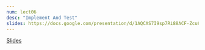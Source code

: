 ```yaml
---
num: lect06
desc: "Implement And Test"
slides: https://docs.google.com/presentation/d/1AQCAS7I9sp7Ri88ACF-Zcu60En7SuFrIx5oXDZKqfJo/edit?usp=sharing
---
```


[Slides]({{page.slides}})